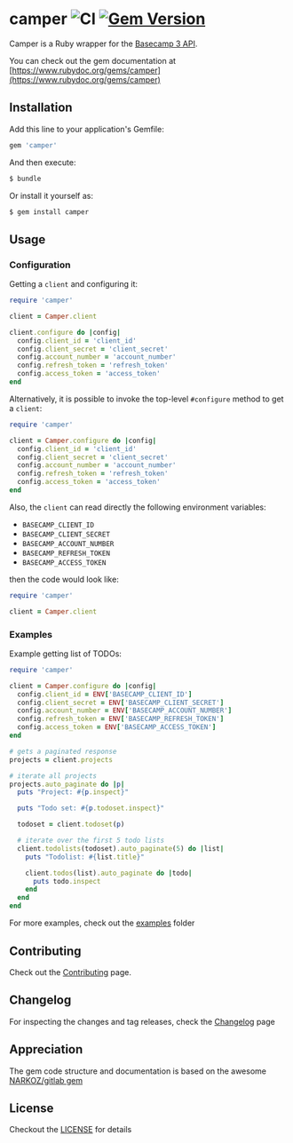 # camper ![CI](https://github.com/renehernandez/camper/workflows/CI/badge.svg) [![Gem Version](https://badge.fury.io/rb/camper.svg)](https://badge.fury.io/rb/camper)

Camper is a Ruby wrapper for the [Basecamp 3 API](https://github.com/basecamp/bc3-api).

You can check out the gem documentation at [https://www.rubydoc.org/gems/camper](https://www.rubydoc.org/gems/camper)

## Installation

Add this line to your application's Gemfile:

```ruby
gem 'camper'
```

And then execute:

```bash
$ bundle
```

Or install it yourself as:

```bash
$ gem install camper
```

## Usage

### Configuration

Getting a `client` and configuring it:

```ruby
require 'camper'

client = Camper.client

client.configure do |config|
  config.client_id = 'client_id'
  config.client_secret = 'client_secret'
  config.account_number = 'account_number'
  config.refresh_token = 'refresh_token'
  config.access_token = 'access_token'
end
```

Alternatively, it is possible to invoke the top-level `#configure` method to get a `client`:

```ruby
require 'camper'

client = Camper.configure do |config|
  config.client_id = 'client_id'
  config.client_secret = 'client_secret'
  config.account_number = 'account_number'
  config.refresh_token = 'refresh_token'
  config.access_token = 'access_token'
end
```

Also, the `client` can read directly the following environment variables:

* `BASECAMP_CLIENT_ID`
* `BASECAMP_CLIENT_SECRET`
* `BASECAMP_ACCOUNT_NUMBER`
* `BASECAMP_REFRESH_TOKEN`
* `BASECAMP_ACCESS_TOKEN`

then the code would look like:

```ruby
require 'camper'

client = Camper.client
```


### Examples

Example getting list of TODOs:

```ruby
require 'camper'

client = Camper.configure do |config|
  config.client_id = ENV['BASECAMP_CLIENT_ID']
  config.client_secret = ENV['BASECAMP_CLIENT_SECRET']
  config.account_number = ENV['BASECAMP_ACCOUNT_NUMBER']
  config.refresh_token = ENV['BASECAMP_REFRESH_TOKEN']
  config.access_token = ENV['BASECAMP_ACCESS_TOKEN']
end

# gets a paginated response
projects = client.projects

# iterate all projects
projects.auto_paginate do |p|
  puts "Project: #{p.inspect}"

  puts "Todo set: #{p.todoset.inspect}"

  todoset = client.todoset(p)

  # iterate over the first 5 todo lists
  client.todolists(todoset).auto_paginate(5) do |list|
    puts "Todolist: #{list.title}"

    client.todos(list).auto_paginate do |todo|
      puts todo.inspect
    end
  end
end
```

For more examples, check out the [examples](examples/) folder

## Contributing

Check out the [Contributing](CONTRIBUTING.md) page.

## Changelog

For inspecting the changes and tag releases, check the [Changelog](CHANGELOG.md) page

## Appreciation

The gem code structure and documentation is based on the awesome [NARKOZ/gitlab gem](https://github.com/narkoz/gitlab)

## License

Checkout the [LICENSE](LICENSE) for details
